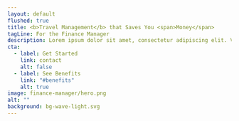 ```yaml
---
layout: default
flushed: true
title: <b>Travel Management</b> that Saves You <span>Money</span>
tagLine: For the Finance Manager
description: Lorem ipsum dolor sit amet, consectetur adipiscing elit. Velit varius adipiscing aliquet magna tincidunt iaculis nam morbi. Augue fringilla.
cta:
  - label: Get Started
    link: contact
    alt: false
  - label: See Benefits
    link: "#benefits"
    alt: true
image: finance-manager/hero.png
alt: ""
background: bg-wave-light.svg
---
```


